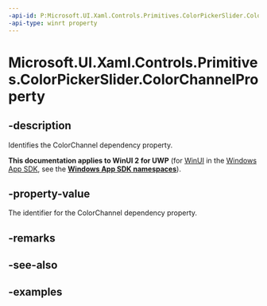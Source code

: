 ```yaml
---
-api-id: P:Microsoft.UI.Xaml.Controls.Primitives.ColorPickerSlider.ColorChannelProperty
-api-type: winrt property
---
```

<!-- Property syntax.
public DependencyProperty ColorChannelProperty { get; }
-->

# Microsoft.UI.Xaml.Controls.Primitives.ColorPickerSlider.ColorChannelProperty


## -description

Identifies the ColorChannel dependency property.


**This documentation applies to WinUI 2 for UWP** (for [WinUI](/windows/apps/winui/winui3/) in the [Windows App SDK](/windows/apps/windows-app-sdk/), see the **[Windows App SDK namespaces](/windows/windows-app-sdk/api/winrt/)**).

## -property-value

The identifier for the ColorChannel dependency property.


## -remarks


## -see-also


## -examples


